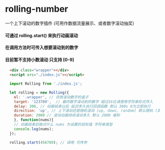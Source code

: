 # rolling-number
一个上下滚动的数字插件 (可用作数据流量展示、或者数字滚动抽奖)

#### 可通过 rolling.start() 来执行动画滚动
#### 在调用方法时可传入想要滚动到的数字
#### 目前暂不支持小数滚动 只支持 [0-9]
 
 
 
 
```html
  <div class="wrapper"></div>
  <script src="./index.js"></script>
```

```javascript
  import Rolling from './index.js';

  let rolling = new Rolling({
    el: '.wrapper', // 存放滚动数字的盒子
    target: '123789',  // 最终数字滚动到的数字 超过16位请使用字符串形式传入
    delay: 300, // 动画结束以后 延迟多久执行回调函数 默认 300s 0为立即执行
    direction: 'up', // 上下滚动还是随机滚动 [up, down, random] 默认随机 (其实滚动的速度太快根本看不出来)
    duration: 2000 // 滚动动画持续滚动多久 默认 2000 毫秒
    }, function(nums){
    // 动画结束后做点什么 nums 为设置的目标值 字符串类型
    console.log(nums);
  });

  rolling.start(456789); // 调用 可传参
```
